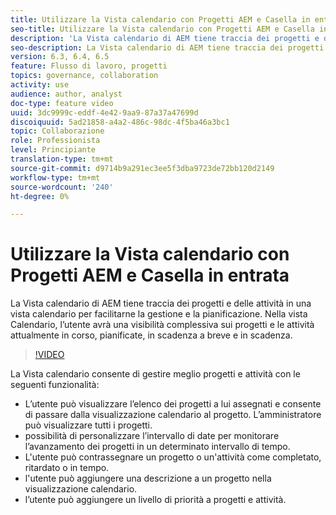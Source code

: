 ```yaml
---
title: Utilizzare la Vista calendario con Progetti AEM e Casella in entrata
seo-title: Utilizzare la Vista calendario con Progetti AEM e Casella in entrata
description: 'La Vista calendario di AEM tiene traccia dei progetti e delle attività in una vista calendario per facilitarne la gestione e la pianificazione. Nella vista Calendario, l’utente avrà una visibilità complessiva sui progetti e le attività attualmente in corso, pianificate, in scadenza a breve e in scadenza. '
seo-description: La Vista calendario di AEM tiene traccia dei progetti e delle attività in una vista calendario per facilitarne la gestione e la pianificazione. Nella vista Calendario, l’utente avrà una visibilità complessiva sui progetti e le attività attualmente in corso, pianificate, in scadenza a breve e in scadenza.
version: 6.3, 6.4, 6.5
feature: Flusso di lavoro, progetti
topics: governance, collaboration
activity: use
audience: author, analyst
doc-type: feature video
uuid: 3dc9999c-eddf-4e42-9aa9-87a37a47699d
discoiquuid: 5ad21858-a4a2-486c-98dc-4f5ba46a3bc1
topic: Collaborazione
role: Professionista
level: Principiante
translation-type: tm+mt
source-git-commit: d9714b9a291ec3ee5f3dba9723de72bb120d2149
workflow-type: tm+mt
source-wordcount: '240'
ht-degree: 0%

---
```



# Utilizzare la Vista calendario con Progetti AEM e Casella in entrata

La Vista calendario di AEM tiene traccia dei progetti e delle attività in una vista calendario per facilitarne la gestione e la pianificazione. Nella vista Calendario, l’utente avrà una visibilità complessiva sui progetti e le attività attualmente in corso, pianificate, in scadenza a breve e in scadenza.

>[!VIDEO](https://video.tv.adobe.com/v/16804/?quality=12&learn=on)

La Vista calendario consente di gestire meglio progetti e attività con le seguenti funzionalità:

* L’utente può visualizzare l’elenco dei progetti a lui assegnati e consente di passare dalla visualizzazione calendario al progetto. L’amministratore può visualizzare tutti i progetti.
* possibilità di personalizzare l’intervallo di date per monitorare l’avanzamento dei progetti in un determinato intervallo di tempo.
* L&#39;utente può contrassegnare un progetto o un&#39;attività come completato, ritardato o in tempo.
* l&#39;utente può aggiungere una descrizione a un progetto nella visualizzazione calendario.
* l’utente può aggiungere un livello di priorità a progetti e attività.
